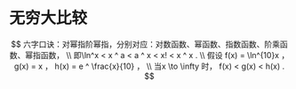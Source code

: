 # 无穷大比较

$$
六字口诀：对幂指阶幂指，分别对应：对数函数、幂函数、指数函数、阶乘函数、幂指函数，
\\
即\ln^x < x ^ a < a ^ x < x! < x ^ x .
\\
假设 f(x) = \ln^{10}x ， g(x) = x ， h(x) = e ^ \frac{x}{10} ，
\\
当x \to \infty 时， f(x) < g(x) < h(x) .
$$

